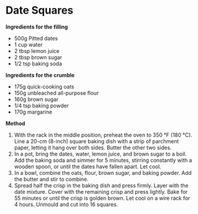 # Date Squares

**Ingredients for the filling**

* 500g Pitted dates
* 1 cup water
* 2 tbsp lemon juice
* 2 tbsp brown sugar
* 1/2 tsp baking soda

**Ingredients for the crumble**

* 175g quick-cooking oats
* 150g unbleached all-purpose flour
* 160g brown sugar
* 1/4 tsp baking powder
* 170g margarine

**Method**

1. With the rack in the middle position, preheat the oven to 350 °F (180 °C). Line a 20-cm (8-inch) square baking dish with a strip of parchment paper, letting it hang over both sides. Butter the other two sides.
2. In a pot, bring the dates, water, lemon juice, and brown sugar to a boil. Add the baking soda and simmer for 5 minutes, stirring constantly with a wooden spoon, or until the dates have fallen apart. Let cool.
3. In a bowl, combine the oats, flour, brown sugar, and baking powder. Add the butter and stir to combine.
4. Spread half the crisp in the baking dish and press firmly. Layer with the date mixture. Cover with the remaining crisp and press lightly. Bake for 55 minutes or until the crisp is golden brown. Let cool on a wire rack for 4 hours. Unmould and cut into 16 squares.

